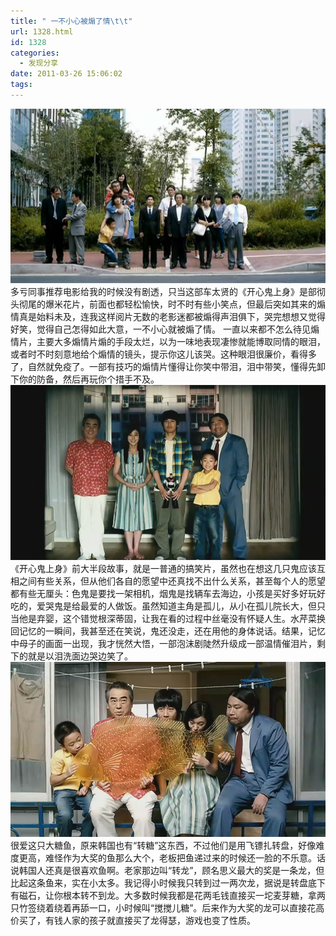 ```yaml
---
title: " 一不小心被煽了情\t\t"
url: 1328.html
id: 1328
categories:
  - 发现分享
date: 2011-03-26 15:06:02
tags:
---
```


![](../../images//2011/03/p898693266.jpg "helloghost1") 多亏同事推荐电影给我的时候没有剧透，只当这部车太贤的《开心鬼上身》是部彻头彻尾的爆米花片，前面也都轻松愉快，时不时有些小笑点，但最后突如其来的煽情真是始料未及，连我这样阅片无数的老影迷都被煽得声泪俱下，哭完想想又觉得好笑，觉得自己怎得如此大意，一不小心就被煽了情。 一直以来都不怎么待见煽情片，主要大多煽情片煽的手段太烂，以为一味地表现凄惨就能博取同情的眼泪，或者时不时刻意地给个煽情的镜头，提示你这儿该哭。这种眼泪很廉价，看得多了，自然就免疫了。一部有技巧的煽情片懂得让你笑中带泪，泪中带笑，懂得先卸下你的防备，然后再玩你个措手不及。 ![](../../images//2011/03/19.jpg "19") 《开心鬼上身》前大半段故事，就是一普通的搞笑片，虽然也在想这几只鬼应该互相之间有些关系，但从他们各自的愿望中还真找不出什么关系，甚至每个人的愿望都有些无厘头：色鬼是要找一架相机，烟鬼是找辆车去海边，小孩是买好多好玩好吃的，爱哭鬼是给最爱的人做饭。虽然知道主角是孤儿，从小在孤儿院长大，但只当他是弃婴，这个错觉根深蒂固，让我在看的过程中丝毫没有怀疑人生。水芹菜换回记忆的一瞬间，我甚至还在笑说，鬼还没走，还在用他的身体说话。结果，记忆中母子的画面一出现，我才恍然大悟，一部泡沫剧陡然升级成一部温情催泪片，剩下的就是以泪洗面边哭边笑了。 ![](../../images//2011/03/09.jpg "09") 很爱这只大糖鱼，原来韩国也有“转糖”这东西，不过他们是用飞镖扎转盘，好像难度更高，难怪作为大奖的鱼那么大个，老板把鱼递过来的时候还一脸的不乐意。话说韩国人还真是很喜欢鱼啊。老家那边叫“转龙”，顾名思义最大的奖是一条龙，但比起这条鱼来，实在小太多。我记得小时候我只转到过一两次龙，据说是转盘底下有磁石，让你根本转不到龙。大多数时候我都是花两毛钱直接买一坨麦芽糖，拿两只竹签绕着绕着再舔一口，小时候叫“搅搅儿糖”。后来作为大奖的龙可以直接花高价买了，有钱人家的孩子就直接买了龙得瑟，游戏也变了性质。